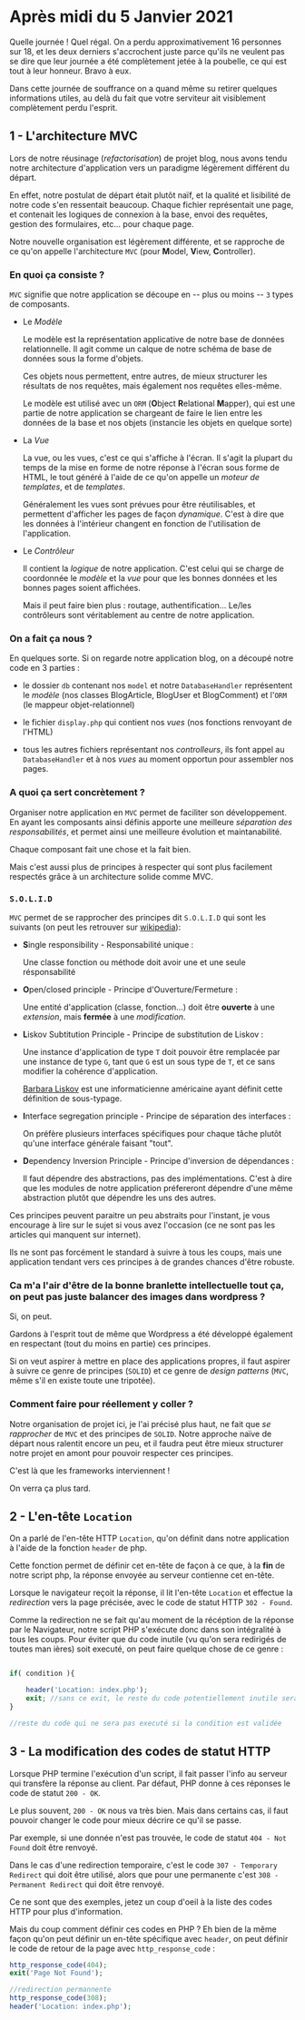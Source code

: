 # Après midi du 5 Janvier 2021

Quelle journée ! Quel régal. On a perdu approximativement 16 personnes sur 18, et les deux derniers s'accrochent juste parce qu'ils ne veulent pas se dire que leur journée a été complètement jetée à la poubelle, ce qui est tout à leur honneur. Bravo à eux.

Dans cette journée de souffrance on a quand même su retirer quelques informations utiles, au delà du fait que votre serviteur ait visiblement complètement perdu l'esprit.

## 1 - L'architecture MVC

Lors de notre réusinage (_refactorisation_) de projet blog, nous avons tendu notre architecture d'application vers un paradigme légèrement différent du départ.

En effet, notre postulat de départ était plutôt naïf, et la qualité et lisibilité de notre code s'en ressentait beaucoup.
Chaque fichier représentait une page, et contenait les logiques de connexion à la base, envoi des requêtes, gestion des formulaires, etc... pour chaque page.

Notre nouvelle organisation est légèrement différente, et se rapproche de ce qu'on appelle l'architecture `MVC` (pour **M**odel, **V**iew, **C**ontroller).

### En quoi ça consiste ?

`MVC` signifie que notre application se découpe en -- plus ou moins -- `3` types de composants.

-   Le _Modèle_

    Le modèle est la représentation applicative de notre base de données relationnelle. Il agit comme un calque de notre schéma de base de données sous la forme d'objets.

    Ces objets nous permettent, entre autres, de mieux structurer les résultats de nos requêtes, mais également nos requêtes elles-même.

    Le modèle est utilisé avec un `ORM` (**O**bject **R**elational **M**apper), qui est une partie de notre application se chargeant de faire le lien entre les données de la base et nos objets (instancie les objets en quelque sorte)

-   La _Vue_

    La vue, ou les vues, c'est ce qui s'affiche à l'écran. Il s'agit la plupart du temps de la mise en forme de notre réponse à l'écran sous forme de HTML, le tout généré à l'aide de ce qu'on appelle un _moteur de templates_, et de _templates_.

    Généralement les vues sont prévues pour être réutilisables, et permettent d'afficher les pages de façon _dynamique_. C'est à dire que les données à l'intérieur changent en fonction de l'utilisation de l'application.

-   Le _Contrôleur_

    Il contient la _logique_ de notre application. C'est celui qui se charge de coordonnée le _modèle_ et la _vue_ pour que les bonnes données et les bonnes pages soient affichées.

    Mais il peut faire bien plus : routage, authentification... Le/les contrôleurs sont véritablement au centre de notre application.

### On a fait ça nous ?

En quelques sorte. Si on regarde notre application blog, on a découpé notre code en 3 parties :

-   le dossier `db` contenant nos `model` et notre `DatabaseHandler` représentent le _modèle_ (nos classes BlogArticle, BlogUser et BlogComment) et l'`ORM` (le mappeur objet-relationnel)

-   le fichier `display.php` qui contient nos _vues_ (nos fonctions renvoyant de l'HTML)

-   tous les autres fichiers représentant nos _controlleurs_, ils font appel au `DatabaseHandler` et à nos _vues_ au moment opportun pour assembler nos pages.

### A quoi ça sert concrètement ?

Organiser notre application en `MVC` permet de faciliter son développement. En ayant les composants ainsi définis apporte une meilleure _séparation des responsabilités_, et permet ainsi une meilleure évolution et maintanabilité.

Chaque composant fait une chose et la fait bien.

Mais c'est aussi plus de principes à respecter qui sont plus facilement respectés grâce à un architecture solide comme MVC.

### `S.O.L.I.D`

`MVC` permet de se rapprocher des principes dit `S.O.L.I.D` qui sont les suivants (on peut les retrouver sur [wikipedia](<https://fr.wikipedia.org/wiki/SOLID_(informatique)>)):

-   **S**ingle responsibility - Responsabilité unique :

    Une classe fonction ou méthode doit avoir une et une seule résponsabilité

-   **O**pen/closed principle - Principe d'Ouverture/Fermeture :

    Une entité d'application (classe, fonction...) doit être **ouverte** à une _extension_, mais **fermée** à une _modification_.

-   **L**iskov Subtitution Principle - Principe de substitution de Liskov :

    Une instance d'application de type `T` doit pouvoir être remplacée par une instance de type `G`, tant que `G` est un sous type de `T`, et ce sans modifier la cohérence d'application.

    [Barbara Liskov](https://fr.wikipedia.org/wiki/Barbara_Liskov) est une informaticienne américaine ayant définit cette définition de sous-typage.

-   **I**nterface segregation principle - Principe de séparation des interfaces :

    On préfère plusieurs interfaces spécifiques pour chaque tâche plutôt qu'une interface générale faisant "tout".

-   **D**ependency Inversion Principle - Principe d'inversion de dépendances :

    Il faut dépendre des abstractions, pas des implémentations.
    C'est à dire que les modules de notre application préfereront dépendre d'une même abstraction plutôt que dépendre les uns des autres.

Ces principes peuvent paraitre un peu abstraits pour l'instant, je vous encourage à lire sur le sujet si vous avez l'occasion (ce ne sont pas les articles qui manquent sur internet).

Ils ne sont pas forcément le standard à suivre à tous les coups, mais une application tendant vers ces principes à de grandes chances d'être robuste.

### Ca m'a l'air d'être de la bonne branlette intellectuelle tout ça, on peut pas juste balancer des images dans wordpress ?

Si, on peut.

Gardons à l'esprit tout de même que Wordpress a été développé également en respectant (tout du moins en partie) ces principes.

Si on veut aspirer à mettre en place des applications propres, il faut aspirer à suivre ce genre de principes (`SOLID`) et ce genre de _design patterns_ (`MVC`, même s'il en existe toute une tripotée).

### Comment faire pour réellement y coller ?

Notre organisation de projet ici, je l'ai précisé plus haut, ne fait que _se rapprocher_ de `MVC` et des principes de `SOLID`. Notre approche naïve de départ nous ralentit encore un peu, et il faudra peut être mieux structurer notre projet en amont pour pouvoir respecter ces principes.

C'est là que les frameworks interviennent !

On verra ça plus tard.

## 2 - L'en-tête `Location`

On a parlé de l'en-tête HTTP `Location`, qu'on définit dans notre application à l'aide de la fonction `header` de php.

Cette fonction permet de définir cet en-tête de façon à ce que, à la **fin** de notre script php, la réponse envoyée au serveur contienne cet en-tête.

Lorsque le navigateur reçoit la réponse, il lit l'en-tête `Location` et effectue la _redirection_ vers la page précisée, avec le code de statut HTTP `302 - Found`.

Comme la redirection ne se fait qu'au moment de la récéption de la réponse par le Navigateur, notre script PHP s'exécute donc dans son intégralité à tous les coups. Pour éviter que du code inutile (vu qu'on sera redirigés de toutes man ières) soit executé, on peut faire quelque chose de ce genre :

```php

if( condition ){

    header('Location: index.php');
    exit; //sans ce exit, le reste du code potentiellement inutile serait executé
}

//reste du code qui ne sera pas executé si la condition est validée
```

## 3 - La modification des codes de statut HTTP

Lorsque PHP termine l'exécution d'un script, il fait passer l'info au serveur qui transfère la réponse au client. Par défaut, PHP donne à ces réponses le code de statut `200 - OK`.

Le plus souvent, `200 - OK` nous va très bien. Mais dans certains cas, il faut pouvoir changer le code pour mieux décrire ce qu'il se passe.

Par exemple, si une donnée n'est pas trouvée, le code de statut `404 - Not Found` doit être renvoyé.

Dans le cas d'une redirection temporaire, c'est le code `307 - Temporary Redirect` qui doit être utilisé, alors que pour une permanente c'est `308 - Permanent Redirect` qui doit être renvoyé.

Ce ne sont que des exemples, jetez un coup d'oeil à la liste des codes HTTP pour plus d'information.

Mais du coup comment définir ces codes en PHP ? Eh bien de la même façon qu'on peut définir un en-tête spécifique avec `header`, on peut définir le code de retour de la page avec `http_response_code` :

```php
http_response_code(404);
exit('Page Not Found');
```

```php
//redirection permannente
http_response_code(308);
header('Location: index.php');
```
